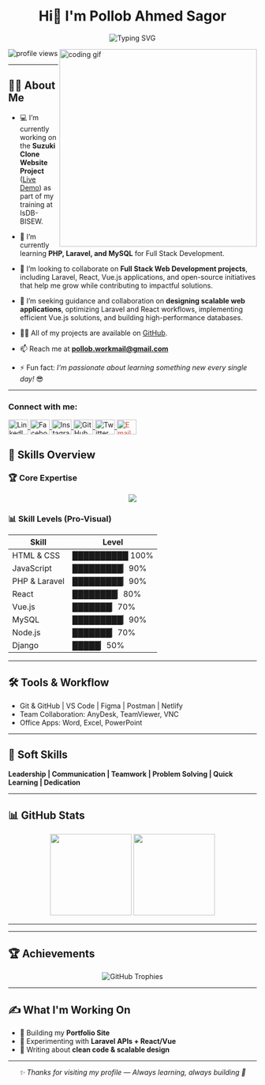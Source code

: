 <h1 align="center">Hi👋 I'm Pollob Ahmed Sagor </h1>

<p align="center">
  <img src="https://readme-typing-svg.demolab.com?font=Fira+Code&size=22&pause=1200&color=2F81F7&center=true&vCenter=true&width=850&lines=Full+Stack+Web+Developer+from+Bangladesh;PHP+%7C+Laravel+%7C+React+%7C+Vue.js+%7C+MySQL;Passionate+about+Building+Scalable+%26+Efficient+Web+Apps" alt="Typing SVG" />
</p>

<img align="right" alt="coding gif" width="400" src="https://raw.githubusercontent.com/rajpratyush/rajpratyush/main/code.gif">

<p align="left">
  <img src="https://komarev.com/ghpvc/?username=pollob-official&label=Profile%20Views&color=0e75b6&style=flat" alt="profile views" />
</p>

---

## 👨‍💻 About Me  
- 💻 I’m currently working on the **Suzuki Clone Website Project** ([Live Demo](https://suzuki-project.netlify.app/)) as part of my training at IsDB-BISEW.  

- 🌱 I’m currently learning **PHP, Laravel, and MySQL** for Full Stack Development.  

- 👯 I’m looking to collaborate on **Full Stack Web Development projects**, including Laravel, React, Vue.js applications, and open-source initiatives that help me grow while contributing to impactful solutions.  

- 🤝 I’m seeking guidance and collaboration on **designing scalable web applications**, optimizing Laravel and React workflows, implementing efficient Vue.js solutions, and building high-performance databases.  

- 👨‍💻 All of my projects are available on [GitHub](https://github.com/pollob-official).  

- 📫 Reach me at **pollob.workmail@gmail.com**  

- ⚡ Fun fact: *I’m passionate about learning something new every single day!* 😎  


---

<h3 align="left">Connect with me:</h3>
<p align="left">
  <a href="https://www.linkedin.com/in/pollob-ahmed-sagor-959703157/" target="_blank">
    <img align="center" src="https://raw.githubusercontent.com/rahuldkjain/github-profile-readme-generator/master/src/images/icons/Social/linked-in-alt.svg" alt="LinkedIn" height="30" width="40" />
  </a>
  <a href="https://www.facebook.com/pollob.official" target="_blank">
    <img align="center" src="https://raw.githubusercontent.com/rahuldkjain/github-profile-readme-generator/master/src/images/icons/Social/facebook.svg" alt="Facebook" height="30" width="40" />
  </a>
  <a href="https://www.instagram.com/pollob_official/" target="_blank">
    <img align="center" src="https://raw.githubusercontent.com/rahuldkjain/github-profile-readme-generator/master/src/images/icons/Social/instagram.svg" alt="Instagram" height="30" width="40" />
  </a>
  <a href="https://github.com/pollob-official" target="_blank">
    <img align="center" src="https://raw.githubusercontent.com/rahuldkjain/github-profile-readme-generator/master/src/images/icons/Social/github.svg" alt="GitHub" height="30" width="40" />
  </a>
  <a href="https://twitter.com/pollob_official" target="_blank">
    <img align="center" src="https://raw.githubusercontent.com/rahuldkjain/github-profile-readme-generator/master/src/images/icons/Social/twitter.svg" alt="Twitter" height="30" width="40" />
  </a>
  <a href="mailto:pollob.workmail@gmail.com" target="_blank">
    <img align="center" src="https://cdn.jsdelivr.net/gh/simple-icons/simple-icons/icons/gmail.svg" alt="Email" height="30" width="40" style="color:#D14836;"/>
  </a>
</p>


## 📂 Skills Overview

### 🏆 Core Expertise
<div align="center">
<img src="https://skillicons.dev/icons?i=html,css,js,react,vue,next,php,laravel,mysql,nodejs,express,django" />
</div>

### 📊 Skill Levels (Pro-Visual)
| Skill | Level |
|-------|-------|
| HTML & CSS | ██████████ 100% |
| JavaScript | █████████▏90% |
| PHP & Laravel | █████████▏90% |
| React | ████████▏80% |
| Vue.js | ███████▏70% |
| MySQL | █████████▏90% |
| Node.js | ███████▏70% |
| Django | █████▏50% |

---


## 🛠 Tools & Workflow
- Git & GitHub | VS Code | Figma | Postman | Netlify  
- Team Collaboration: AnyDesk, TeamViewer, VNC  
- Office Apps: Word, Excel, PowerPoint  

---

## 🧠 Soft Skills
**Leadership | Communication | Teamwork | Problem Solving | Quick Learning | Dedication**  

---


## 📊 GitHub Stats  

<p align="center">
   <img src="https://github-readme-stats.vercel.app/api/top-langs/?username=pollob-official&layout=compact&theme=transparent&hide_border=true" height="165" />
  <img src="https://github-readme-stats.vercel.app/api?username=pollob-official&show_icons=true&theme=transparent&hide_border=true" height="165" />
 
</p>

---
---

## 🏆 Achievements

<p align="center">
  <img src="https://github-profile-trophy.vercel.app/?username=pollob-official&theme=flat&no-frame=true&margin-w=10" alt="GitHub Trophies" />
</p>

---

## ✍️ What I'm Working On
- 🔨 Building my **Portfolio Site**  
- 🚀 Experimenting with **Laravel APIs + React/Vue**  
- 📝 Writing about **clean code & scalable design**  

---

<p align="center">
  <i>✨ Thanks for visiting my profile — Always learning, always building 🚀</i>
</p>
